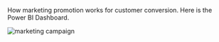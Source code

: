 How marketing promotion works for customer conversion.
Here is the Power BI Dashboard.

![marketing campaign](https://github.com/direct2subhajit/Power_BI_Projects/assets/40147428/0d750faa-b296-4afe-a834-931f5f0ebba6)
